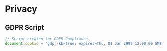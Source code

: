 # Privacy

## GDPR Script
```javascript
// Script created for GDPR Compliance.
document.cookie = "gdpr-kb=true; expires=Thu, 01 Jan 2999 12:00:00 GMT; path=/";
```

